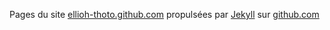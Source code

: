 
Pages du site [ellioh-thoto.github.com](http://ellioh-thoto.github.com) propulsées par [Jekyll](https://github.com/mojombo/jekyll) sur [github.com](github.com)
